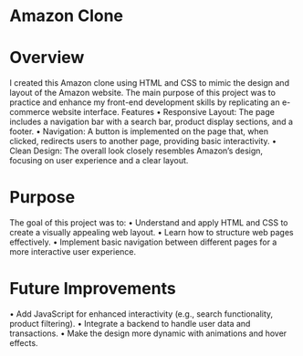 # Amazon Clone

# Overview
I created this Amazon clone using HTML and CSS to mimic the design and layout of the Amazon website. The main purpose of this project was to practice and enhance my front-end development skills by replicating an e-commerce website interface.
Features
•	Responsive Layout: The page includes a navigation bar with a search bar, product display sections, and a footer.
•	Navigation: A button is implemented on the page that, when clicked, redirects users to another page, providing basic interactivity.
•	Clean Design: The overall look closely resembles Amazon’s design, focusing on user experience and a clear layout.

# Purpose
The goal of this project was to:
•	Understand and apply HTML and CSS to create a visually appealing web layout.
•	Learn how to structure web pages effectively.
•	Implement basic navigation between different pages for a more interactive user experience.

# Future Improvements
•	Add JavaScript for enhanced interactivity (e.g., search functionality, product filtering).
•	Integrate a backend to handle user data and transactions.
•	Make the design more dynamic with animations and hover effects.